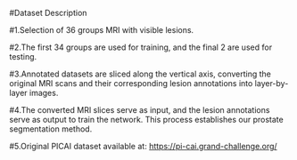 #Dataset Description

#1.Selection of 36 groups MRI with visible lesions.

#2.The first 34 groups are used for training, and the final 2 are used for testing.

#3.Annotated datasets are sliced along the vertical axis, converting the original MRI scans and their corresponding lesion annotations into layer-by-layer images.

#4.The converted MRI slices serve as input, and the lesion annotations serve as output to train the network. This process establishes our prostate segmentation method.

#5.Original PICAI dataset available at: https://pi-cai.grand-challenge.org/

